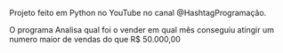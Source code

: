 Projeto feito em Python no YouTube no canal @HashtagProgramação.

O programa Analisa qual foi o vender em qual mês conseguiu atingir um numero maior de vendas do que R$ 50.000,00